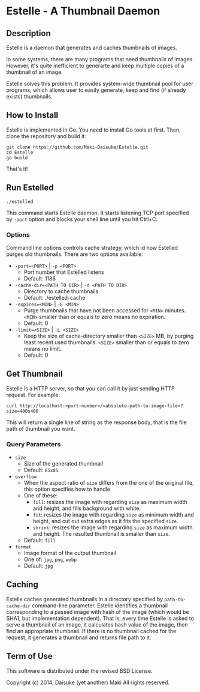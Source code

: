 Estelle - A Thumbnail Daemon
============================

Description
-----------

Estelle is a daemon that generates and caches thumbnails of images.

In some systems, there are many programs that need thumbnails of images. However,
it's quite inefficient to generarte and keep multiple copies of a thumbnail of an
image.

Estelle solves this problem. It provides system-wide thumbnail pool for user
programs, which allows user to easily generate, keep and find (if already exists)
thumbnails.


How to Install
--------------

Estelle is implemented in Go. You need to install Go tools at first.
Then, clone the repository and build it:

    git clone https://github.com/Maki-Daisuke/Estelle.git
    cd Estelle
    go build

That's it!


Run Estelled
------------

    ./estelled

This command starts Estelle daemon. It starts listening TCP port specified by
`-port` option and blocks your shell line until you hit Ctrl+C.

### Options

Command line options controls cache strategy, which id how Estelled purges old
thumbnails. There are two options available:

- `-port=<PORT>` | `-p <PORT>`
  - Port number that Estelled listens
  - Default: 1186
- `-cache-dir=<PATH TO DIR>` | `-d <PATH TO DIR>`
  - Directory to cache thumbnails
  - Default: ./estelled-cache
- `-expires=<MIN>` | `-E <MIN>`
  - Purge thumbnails that have not been accessed for `<MIN>` minutes. `<MIN>`
    smaller than or equals to zero means no expiration.
  - Default: 0
- `-limit=<SIZE>` | `-L <SIZE>`
  - Keep the size of cache-directory smaller than `<SIZE>` MB, by purging least
    recent used thumbnails. `<SIZE>` smaller than or equals to zero means no limit.
  - Default: 0

Get Thumbnail
-------------

Estelle is a HTTP server, so that you can call it by just sending HTTP request. For example:

    curl http://localhost:<port-number>/<absolute-path-to-image-file>?size=400x400

This will return a single line of string as the response body, that is the file
path of thumbnail you want.

### Query Parameters

- `size`
  - Size of the generated thumbnail
  - Default: `85x85`
- `overflow`
  - When the aspect ratio of `size` differs from the one of the original file, this option specifies how to handle
  - One of these:
    - `fill`: resizes the image with regarding `size` as maximum width and height, and fills background with white.
    - `fit`: resizes the image with regarding `size` as minimum width and height, and cut out extra edges as it fits the specified `size`.
    - `shrink`: resizes the image with regarding `size` as maximum width and height. The resulted thumbnail is smaller than `size`.
  - Default: `fill`
- `format`
  - Image format of the output thumbnail
  - One of: `jpg`, `png`, `webp`
  - Default: `jpg`

Caching
-------

Estelle caches generated thumbnails in a directory specified by `path-to-cache-dir`
command-line parameter. Estelle identifies a thumbnail corresponding to a passed image
with hash of the image (which would be SHA1, but implementation dependent). That is,
every time Estelle is asked to serve a thumbnail of an image, it calculates hash
value of the image, then find an appropriate thumbnail. If there is no thumbnail
cached for the request, it generates a thumbnail and returns file path to it.


Term of Use
-----------

This software is distributed under the revised BSD License.

Copyright (c) 2014, Daisuke (yet another) Maki All rights reserved.

